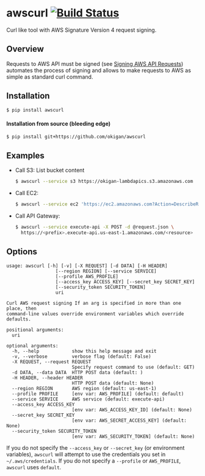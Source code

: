 # awscurl [![Build Status](https://travis-ci.org/okigan/awscurl.svg?branch=master)](https://travis-ci.org/okigan/awscurl)

Curl like tool with AWS Signature Version 4 request signing.


## Overview
Requests to AWS API must be signed (see [Signing AWS API Requests](http://docs.aws.amazon.com/general/latest/gr/signing_aws_api_requests.html))
automates the process of signing and allows to make requests to AWS as simple as standard curl command.


## Installation
  ```sh
  $ pip install awscurl
  ```
  
#### Installation from source (bleeding edge)
  ```sh
  $ pip install git+https://github.com/okigan/awscurl
  ```

## Examples
* Call S3:
 List bucket content
  ```sh
  $ awscurl --service s3 https://okigan-lambdapics.s3.amazonaws.com
  ```

* Call EC2:
  ```sh
  $ awscurl --service ec2 'https://ec2.amazonaws.com?Action=DescribeRegions&Version=2013-10-15'
  ```

* Call API Gateway:
  ```sh
  $ awscurl --service execute-api -X POST -d @request.json \
    https://<prefix>.execute-api.us-east-1.amazonaws.com/<resource>
  ```

## Options
```
usage: awscurl [-h] [-v] [-X REQUEST] [-d DATA] [-H HEADER]
                  [--region REGION] [--service SERVICE]
                  [--profile AWS_PROFILE]
                  [--access_key ACCESS_KEY] [--secret_key SECRET_KEY]
                  [--security_token SECURITY_TOKEN]
                  uri

Curl AWS request signing If an arg is specified in more than one place, then
command-line values override environment variables which override defaults.

positional arguments:
  uri

optional arguments:
  -h, --help            show this help message and exit
  -v, --verbose         verbose flag (default: False)
  -X REQUEST, --request REQUEST
                        Specify request command to use (default: GET)
  -d DATA, --data DATA  HTTP POST data (default: )
  -H HEADER, --header HEADER
                        HTTP POST data (default: None)
  --region REGION       AWS region (default: us-east-1)
  --profile PROFILE     [env var: AWS_PROFILE] (default: default)
  --service SERVICE     AWS service (default: execute-api)
  --access_key ACCESS_KEY
                        [env var: AWS_ACCESS_KEY_ID] (default: None)
  --secret_key SECRET_KEY
                        [env var: AWS_SECRET_ACCESS_KEY] (default: None)
  --security_token SECURITY_TOKEN
                        [env var: AWS_SECURITY_TOKEN] (default: None)

```

If you do not specify the `--access_key` or `--secret_key`
(or environment variables), `awscurl` will attempt to use
the credentials you set in `~/.aws/credentials`. If you
do not specify a `--profile` or `AWS_PROFILE`, `awscurl`
uses `default`.

